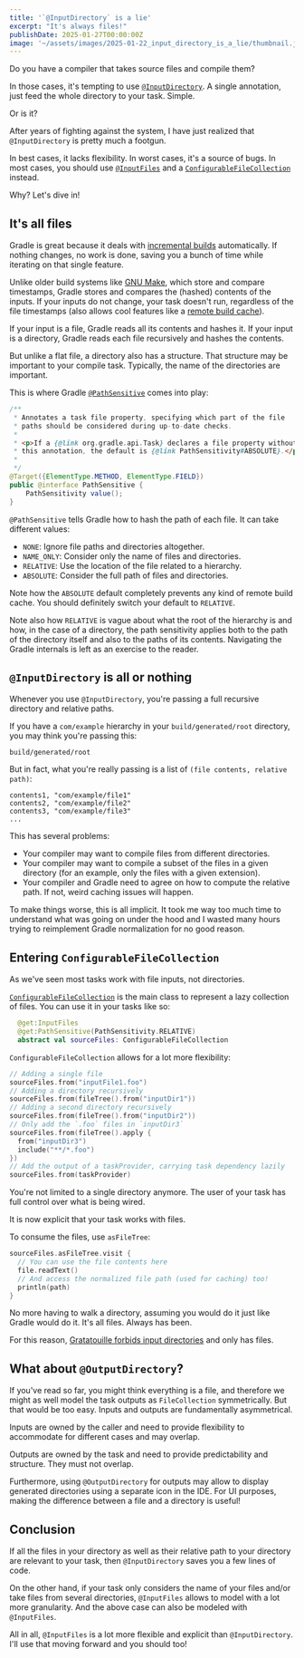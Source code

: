 ```yaml
---
title: '`@InputDirectory` is a lie'
excerpt: "It's always files!"
publishDate: 2025-01-27T00:00:00Z
image: '~/assets/images/2025-01-22_input_directory_is_a_lie/thumbnail.jpg'
---
```


Do you have a compiler that takes source files and compile them? 

In those cases, it's tempting to use [`@InputDirectory`](https://docs.gradle.org/current/javadoc/org/gradle/api/tasks/InputDirectory.html). A single annotation, just feed the whole directory to your task. Simple.

Or is it? 

After years of fighting against the system, I have just realized that `@InputDirectory` is pretty much a footgun. 

In best cases, it lacks flexibility. In worst cases, it's a source of bugs. In most cases, you should use [`@InputFiles`](https://docs.gradle.org/current/javadoc/org/gradle/api/file/ConfigurableFileCollection.html) and a [`ConfigurableFileCollection`](https://docs.gradle.org/current/javadoc/org/gradle/api/file/ConfigurableFileCollection.html) instead.

Why? Let's dive in!

## It's all files

Gradle is great because it deals with [incremental builds](https://docs.gradle.org/current/userguide/more_about_tasks.html#sec:incremental_tasks) automatically. If nothing changes, no work is done, saving you a bunch of time while iterating on that single feature.

Unlike older build systems like [GNU Make](https://www.gnu.org/software/make/manual/make.html), which store and compare timestamps, Gradle stores and compares the (hashed) contents of the inputs. If your inputs do not change, your task doesn't run, regardless of the file timestamps (also allows cool features like a [remote build cache](https://docs.gradle.org/current/userguide/build_cache.html)).

If your input is a file, Gradle reads all its contents and hashes it. If your input is a directory, Gradle reads each file recursively and hashes the contents.

But unlike a flat file, a directory also has a structure. That structure may be important to your compile task. Typically, the name of the directories are important. 

This is where Gradle [`@PathSensitive`](https://docs.gradle.org/current/javadoc/org/gradle/api/tasks/PathSensitive.html) comes into play:

```java
/**
 * Annotates a task file property, specifying which part of the file 
 * paths should be considered during up-to-date checks.
 *
 * <p>If a {@link org.gradle.api.Task} declares a file property without 
 * this annotation, the default is {@link PathSensitivity#ABSOLUTE}.</p>
 *
 */
@Target({ElementType.METHOD, ElementType.FIELD})
public @interface PathSensitive {
    PathSensitivity value();
}
```

`@PathSensitive` tells Gradle how to hash the path of each file. It can take different values:
* `NONE`: Ignore file paths and directories altogether.
* `NAME_ONLY`: Consider only the name of files and directories.
* `RELATIVE`: Use the location of the file related to a hierarchy.
* `ABSOLUTE`: Consider the full path of files and directories.

Note how the `ABSOLUTE` default completely prevents any kind of remote build cache. You should definitely switch your default to `RELATIVE`.

Note also how `RELATIVE` is vague about what the root of the hierarchy is and how, in the case of a directory, the path sensitivity applies both to the path of the directory itself and also to the paths of its contents. Navigating the Gradle internals is left as an exercise to the reader.

## `@InputDirectory` is all or nothing

Whenever you use `@InputDirectory`, you're passing a full recursive directory and relative paths.

If you have a `com/example` hierarchy in your `build/generated/root` directory, you may think you're passing this:

```
build/generated/root
```

But in fact, what you're really passing is a list of `(file contents, relative path)`:

```
contents1, "com/example/file1"
contents2, "com/example/file2"
contents3, "com/example/file3"
...
```

This has several problems:

* Your compiler may want to compile files from different directories.
* Your compiler may want to compile a subset of the files in a given directory (for an example, only the files with a given extension).
* Your compiler and Gradle need to agree on how to compute the relative path. If not, weird caching issues will happen.

To make things worse, this is all implicit. It took me way too much time to understand what was going on under the hood and I wasted many hours trying to reimplement Gradle normalization for no good reason. 

## Entering `ConfigurableFileCollection`

As we've seen most tasks work with file inputs, not directories.

[`ConfigurableFileCollection`](https://docs.gradle.org/current/javadoc/org/gradle/api/file/ConfigurableFileCollection.html) is the main class to represent a lazy collection of files. You can use it in your tasks like so:

```kotlin
  @get:InputFiles
  @get:PathSensitive(PathSensitivity.RELATIVE)
  abstract val sourceFiles: ConfigurableFileCollection
```

 `ConfigurableFileCollection` allows for a lot more flexibility:

```kotlin
// Adding a single file
sourceFiles.from("inputFile1.foo")
// Adding a directory recursively
sourceFiles.from(fileTree().from("inputDir1"))
// Adding a second directory recursively
sourceFiles.from(fileTree().from("inputDir2"))
// Only add the `.foo` files in `inputDir3` 
sourceFiles.from(fileTree().apply {
  from("inputDir3")
  include("**/*.foo")
})
// Add the output of a taskProvider, carrying task dependency lazily
sourceFiles.from(taskProvider)
```

You're not limited to a single directory anymore. The user of your task has full control over what is being wired. 

It is now explicit that your task works with files.

To consume the files, use `asFileTree`:

```kotlin
sourceFiles.asFileTree.visit {
  // You can use the file contents here  
  file.readText()
  // And access the normalized file path (used for caching) too!
  println(path)
}
```

No more having to walk a directory, assuming you would do it just like Gradle would do it. It's all files. Always has been.

For this reason, [Gratatouille forbids input directories](https://github.com/GradleUp/gratatouille/blob/main/gratatouille-runtime/src/main/kotlin/gratatouille/api.kt#L132) and only has files.

## What about `@OutputDirectory`?

If you've read so far, you might think everything is a file, and therefore we might as well model the task outputs as `FileCollection` symmetrically. But that would be too easy. Inputs and outputs are fundamentally asymmetrical.

Inputs are owned by the caller and need to provide flexibility to accommodate for different cases and may overlap.

Outputs are owned by the task and need to provide predictability and structure. They must not overlap.

Furthermore, using `@OutputDirectory` for outputs may allow to display generated directories using a separate icon in the IDE. For UI purposes, making the difference between a file and a directory is useful!   

## Conclusion

If all the files in your directory as well as their relative path to your directory are relevant to your task, then `@InputDirectory` saves you a few lines of code. 

On the other hand, if your task only considers the name of your files and/or take files from several directories, `@InputFiles` allows to model with a lot more granularity. And the above case can also be modeled with `@InputFiles`.

All in all, `@InputFiles` is a lot more flexible and explicit than `@InputDirectory`. I'll use that moving forward and you should too!


